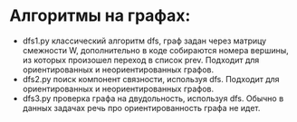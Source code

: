 # Алгоритмы на графах:

- dfs1.py классический алгоритм dfs, граф задан через матрицу смежности W, дополнительно в коде собираются номера вершины, из которых произошел переход в список prev. Подходит для ориентированных и неориентированных графов.
- dfs2.py поиск компонент связности, используя dfs. Подходит для ориентированных и неориентированных графов.
- dfs3.py проверка графа на двудольность, используя dfs. Обычно в данных задачах речь про ориентированность графа не идет.